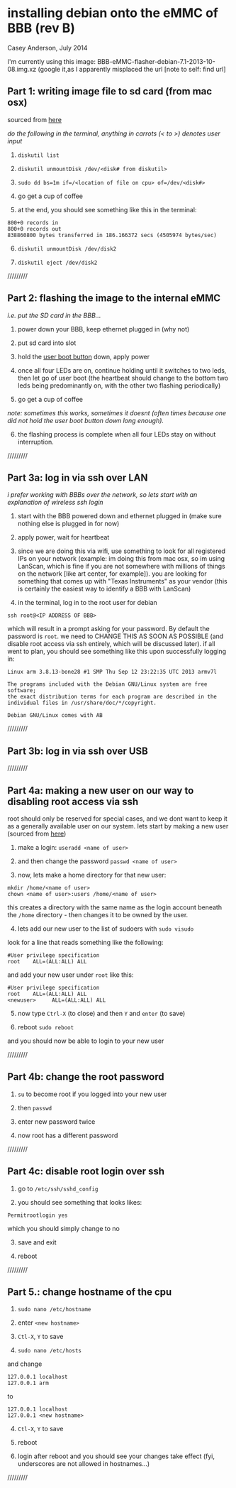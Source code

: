 # installing debian onto the eMMC of BBB (rev B)
Casey Anderson, July 2014


I'm currently using this image: BBB-eMMC-flasher-debian-7.1-2013-10-08.img.xz (google it,as I apparently misplaced the url [note to self: find url]

## Part 1: writing image file to sd card (from mac osx)
sourced from [here](http://www.raspberrypi.org/documentation/installation/installing-images/mac.md)

*do the following in the terminal, anything in carrots (< to >) denotes user input*

1. `diskutil list`

2. `diskutil unmountDisk /dev/<disk# from diskutil>`

3. `sudo dd bs=1m if=/<location of file on cpu> of=/dev/<disk#>`

4. go get a cup of coffee

5. at the end, you should see something like this in the terminal:

```
800+0 records in
800+0 records out
838860800 bytes transferred in 186.166372 secs (4505974 bytes/sec)
```

6. `diskutil unmountDisk /dev/disk2`

7. `diskutil eject /dev/disk2`

/////////

## Part 2: flashing the image to the internal eMMC
*i.e. put the SD card in the BBB...*

1. power down your BBB, keep ethernet plugged in (why not)

2. put sd card into slot

3. hold the [user boot button](https://www.google.com/search?q=beaglebone+black+user+boot+button&espv=2&source=lnms&tbm=isch&sa=X&ei=Gfm5U9qMB8zjoAS2qIEY&ved=0CAcQ_AUoAg&biw=1039&bih=779&dpr=1) down, apply power

4. once all four LEDs are on, continue holding until it switches to two leds, then let go of user boot (the heartbeat should change to the bottom two leds being predominantly on, with the other two flashing periodically)

5. go get a cup of coffee

*note: sometimes this works, sometimes it doesnt (often times because one did not hold the user boot button down long enough).*

6. the flashing process is complete when all four LEDs stay on without interruption.

/////////

## Part 3a: log in via ssh over LAN
*i prefer working with BBBs over the network, so lets start with an explanation of wireless ssh login*

1. start with the BBB powered down and ethernet plugged in (make sure nothing else is plugged in for now)

2. apply power, wait for heartbeat

3. since we are doing this via wifi, use something to look for all registered IPs on your network (example: im doing this from mac osx, so im using LanScan, which is fine if you are not somewhere with millions of things on the network [like art center, for example]). you are looking for something that comes up with "Texas Instruments" as your vendor (this is certainly the easiest way to identify a BBB with LanScan)

4. in the terminal, log in to the root user for debian

```ssh root@<IP ADDRESS OF BBB>```

which will result in a prompt asking for your password. By default the password is `root`. we need to CHANGE THIS AS SOON AS POSSIBLE (and disable root access via ssh entirely, which will be discussed later). if all went to plan, you should see something like this upon successfully logging in:

```
Linux arm 3.8.13-bone28 #1 SMP Thu Sep 12 23:22:35 UTC 2013 armv7l

The programs included with the Debian GNU/Linux system are free software;
the exact distribution terms for each program are described in the
individual files in /usr/share/doc/*/copyright.

Debian GNU/Linux comes with AB
```

/////////

## Part 3b: log in via ssh over USB

/////////

## Part 4a: making a new user on our way to disabling root access via ssh

root should only be reserved for special cases, and we dont want to keep it as a generally available user on our system. lets start by making a new user
(sourced from [here]( http://www.debian-administration.org/article/2/Adding_new_users))

1. make a login: ```useradd <name of user>```

2. and then change the password ```passwd <name of user>```

3. now, lets make a home directory for that new user:

```
mkdir /home/<name of user>
chown <name of user>:users /home/<name of user>
```

this creates a directory with the same name as the login account beneath the ```/home``` directory - then changes it to be owned by the user.

4. lets add our new user to the list of sudoers with ```sudo visudo```

look for a line that reads something like the following:

```
#User privilege specification
root    ALL=(ALL:ALL) ALL
```

and add your new user under ```root``` like this:

```
#User privilege specification
root    ALL=(ALL:ALL) ALL
<newuser>     ALL=(ALL:ALL) ALL
```

5. now type ```Ctrl-X``` (to close) and then ```Y``` and ```enter``` (to save)

6. reboot ```sudo reboot```

and you should now be able to login to your new user

/////////

## Part 4b: change the root password

1. ```su``` to become root if you logged into your new user

2. then ```passwd```

3. enter new password twice

4. now root has a different password

/////////

## Part 4c: disable root login over ssh

1. go to ```/etc/ssh/sshd_config```

2. you should see something that looks likes:

```
Permitrootlogin yes
```

which you should simply change to no

3. save and exit

4. reboot

/////////

## Part 5.: change hostname of the cpu

1. ```sudo nano /etc/hostname```

2. enter ```<new hostname>```

3. ```Ctl-X```, ```Y``` to save

4. ```sudo nano /etc/hosts```

and change

```
127.0.0.1 localhost
127.0.0.1 arm
```

to
```
127.0.0.1 localhost
127.0.0.1 <new hostname>
```

4. ```Ctl-X```, ```Y``` to save

5. reboot

6. login after reboot and you should see your changes take effect (fyi, underscores are not allowed in hostnames...)

/////////

